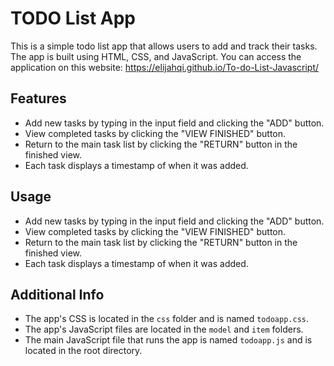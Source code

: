 <h1>TODO List App</h1>
<p>
This is a simple todo list app that allows users to add and track their tasks. The app is built using HTML, CSS, and JavaScript. You can access the application on this website: 
<a href="https://elijahqi.github.io/To-do-List-Javascript/" target="_new">https://elijahqi.github.io/To-do-List-Javascript/</a>
</p>
<h2>Features</h2>
<ul>
<li>Add new tasks by typing in the input field and clicking the "ADD" button.</li>
<li>View completed tasks by clicking the "VIEW FINISHED" button.</li>
<li>Return to the main task list by clicking the "RETURN" button in the finished view.</li>
<li>Each task displays a timestamp of when it was added.</li>
</ul>
<h2>Usage</h2>
<ul>
<li>Add new tasks by typing in the input field and clicking the "ADD" button.</li>
<li>View completed tasks by clicking the "VIEW FINISHED" button.</li>
<li>Return to the main task list by clicking the "RETURN" button in the finished view.</li>
<li>Each task displays a timestamp of when it was added.</li>
</ul>
<h2>Additional Info</h2>
<ul>
<li>The app's CSS is located in the <code>css</code> folder and is named <code>todoapp.css</code>.</li>
<li>The app's JavaScript files are located in the <code>model</code> and <code>item</code> folders.</li>
<li>The main JavaScript file that runs the app is named <code>todoapp.js</code> and is located in the root directory.</li>
</ul>